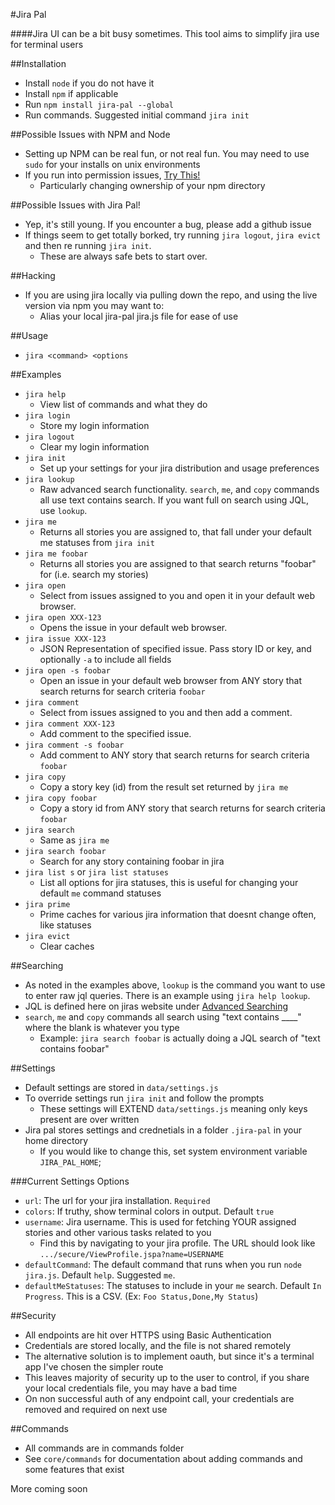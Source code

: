 #Jira Pal

####Jira UI can be a bit busy sometimes. This tool aims to simplify jira use for terminal users

##Installation

* Install `node` if you do not have it
* Install `npm` if applicable
* Run `npm install jira-pal --global`
* Run commands. Suggested initial command `jira init`

##Possible Issues with NPM and Node

* Setting up NPM can be real fun, or not real fun. You may need to use `sudo` for your installs on unix environments
* If you run into permission issues, [Try This!](https://docs.npmjs.com/getting-started/fixing-npm-permissions)
  * Particularly changing ownership of your npm directory

##Possible Issues with Jira Pal!
* Yep, it's still young. If you encounter a bug, please add a github issue
* If things seem to get totally borked, try running `jira logout`, `jira evict` and then re running `jira init`.
  * These are always safe bets to start over.

##Hacking

* If you are using jira locally via pulling down the repo, and using the live version via npm you may want to:
  * Alias your local jira-pal jira.js file for ease of use

##Usage

* `jira <command> <options`

##Examples

* `jira help`
  * View list of commands and what they do
* `jira login`
  * Store my login information
* `jira logout`
  * Clear my login information
* `jira init`
  * Set up your settings for your jira distribution and usage preferences
* `jira lookup`
  * Raw advanced search functionality. `search`, `me`, and `copy` commands all use text contains search. If you want full on search using JQL, use `lookup`.
* `jira me`
  * Returns all stories you are assigned to, that fall under your default me statuses from `jira init`
* `jira me foobar`
  * Returns all stories you are assigned to that search returns "foobar" for (i.e. search my stories)
* `jira open`
  * Select from issues assigned to you and open it in your default web browser.
* `jira open XXX-123`
  * Opens the issue in your default web browser.
* `jira issue XXX-123`
  * JSON Representation of specified issue. Pass story ID or key, and optionally `-a` to include all fields
* `jira open -s foobar`
  * Open an issue in your default web browser from ANY story that search returns for search criteria `foobar`
* `jira comment`
  * Select from issues assigned to you and then add a comment.
* `jira comment XXX-123`
  * Add comment to the specified issue.
* `jira comment -s foobar`
  * Add comment to ANY story that search returns for search criteria `foobar`
* `jira copy`
  * Copy a story key (id) from the result set returned by `jira me`
* `jira copy foobar`
  * Copy a story id from ANY story that search returns for search criteria `foobar`
* `jira search`
  * Same as `jira me`
* `jira search foobar`
  * Search for any story containing foobar in jira
* `jira list s` or `jira list statuses`
  * List all options for jira statuses, this is useful for changing your default `me` command statuses
* `jira prime`
  * Prime caches for various jira information that doesnt change often, like statuses
* `jira evict`
  * Clear caches

##Searching

* As noted in the examples above, `lookup` is the command you want to use to enter raw jql queries. There is an example using `jira help lookup`.
* JQL is defined here on jiras website under [Advanced Searching](https://confluence.atlassian.com/jira/advanced-searching-179442050.html)
* `search`, `me` and `copy` commands all search using "text contains ____" where the blank is whatever you type
  * Example: `jira search foobar` is actually doing a JQL search of "text contains foobar"


##Settings

* Default settings are stored in `data/settings.js`
* To override settings run `jira init` and follow the prompts
  * These settings will EXTEND `data/settings.js` meaning only keys present are over written
* Jira pal stores settings and crednetials in a folder `.jira-pal` in your home directory
  * If you would like to change this, set system environment variable `JIRA_PAL_HOME`;

###Current Settings Options

* `url`: The url for your jira installation. `Required`
* `colors`: If truthy, show terminal colors in output. Default `true`
* `username`: Jira username. This is used for fetching YOUR assigned stories and other various tasks related to you
  * Find this by navigating to your jira profile. The URL should look like `.../secure/ViewProfile.jspa?name=USERNAME`
* `defaultCommand`: The default command that runs when you run `node jira.js`. Default `help`. Suggested `me`.
* `defaultMeStatuses`: The statuses to include in your `me` search. Default `In Progress`. This is a CSV. (Ex: `Foo Status,Done,My Status`)

##Security

* All endpoints are hit over HTTPS using Basic Authentication
* Credentials are stored locally, and the file is not shared remotely
* The alternative solution is to implement oauth, but since it's a terminal app I've chosen the simpler route
* This leaves majority of security up to the user to control, if you share your local credentials file, you may have a bad time
* On non successful auth of any endpoint call, your credentials are removed and required on next use

##Commands

* All commands are in commands folder
* See `core/commands` for documentation about adding commands and some features that exist

More coming soon
